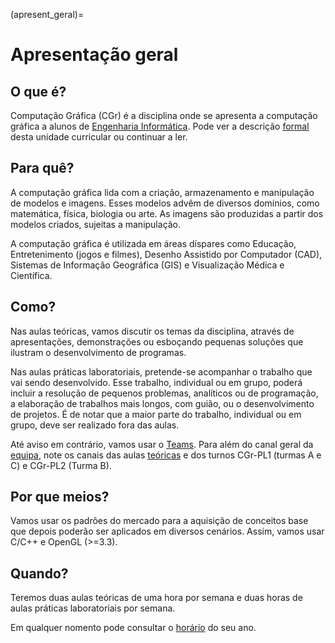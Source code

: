 (apresent_geral)=
# Apresentação geral

## O que é?
Computação Gráfica (CGr) é a disciplina onde se apresenta a computação gráfica a alunos de [Engenharia Informática](https://www.ualg.pt/pt/curso/1478). Pode ver a descrição [formal](https://academico.ualg.pt/netpa/doc?codeDiscip=14781057&anoLectivo=202021&codInstituic=9&stage=FichaUnidadeCurricular&_event=publicacaoFUC&docIsAttachment=false) desta unidade curricular ou continuar a ler.

## Para quê?

A computação gráfica lida com a criação, armazenamento e manipulação de modelos e imagens. Esses modelos advêm de diversos domínios, como matemática, física, biologia ou arte. As imagens são produzidas a partir dos modelos criados, sujeitas a manipulação.

A computação gráfica é utilizada em áreas díspares como Educação, Entretenimento (jogos e filmes), Desenho Assistido por Computador (CAD), Sistemas de Informação Geográfica (GIS) e Visualização Médica e Científica.


## Como?

Nas aulas teóricas, vamos discutir os temas da disciplina, através de apresentações, demonstrações ou esboçando pequenas soluções que ilustram o desenvolvimento de programas. 

Nas aulas práticas laboratoriais, pretende-se acompanhar o trabalho que vai sendo desenvolvido. Esse trabalho, individual ou em grupo, poderá incluir a resolução de pequenos problemas, analíticos ou de programação, a elaboração de trabalhos mais longos, com guião, ou o desenvolvimento de projetos. É de notar que a maior parte do trabalho, individual ou em grupo, deve ser realizado fora das aulas.

Até aviso em contrário, vamos usar o [Teams](https://www.microsoft.com/pt-pt/microsoft-teams/group-chat-software?ms.officeurl=teams&rtc=1). Para além do canal geral da [equipa](https://teams.microsoft.com/l/team/19%3a3319be32cb4d4479a3b380947bf82a32%40thread.tacv2/conversations?groupId=41359807-68dd-4e78-97e3-e0e6446104d3&tenantId=130f0931-a0f6-44b9-ae85-b9f16c89ad82), note os canais das aulas [teóricas](https://teams.microsoft.com/l/channel/19%3af4846cab31714768a4c0876086ca4b1f%40thread.tacv2/T?groupId=41359807-68dd-4e78-97e3-e0e6446104d3&tenantId=130f0931-a0f6-44b9-ae85-b9f16c89ad82) e dos turnos CGr-PL1 (turmas A e C) e CGr-PL2 (Turma B).


## Por que meios?

Vamos usar os padrões do mercado para a aquisição de conceitos base que depois poderão ser aplicados em diversos cenários. Assim, vamos usar C/C++ e OpenGL (>=3.3).


## Quando?

Teremos duas aulas teóricas de uma hora por semana e duas horas de aulas práticas laboratoriais por semana.

Em qualquer nomento pode consultar o [horário](https://calendar.google.com/calendar/embed?mode=WEEK&title=Licenciatura+em+Engenharia+Inform%C3%A1tica&height=600&wkst=1&bgcolor=%23FFFFFF&src=baqk1uuupibpaqleq1jct90csg@group.calendar.google.com&color=%23FFFFFF&src=bod6bm3e74clovkv2ck5thuvoc@group.calendar.google.com&color=%235B123B&src=55tqhugfcofqdo4hmajepr8qt4@group.calendar.google.com&color=%2329527A&src=cqcufj66uur6r109fhs4duck6k@group.calendar.google.com&color=%2388880E&ctz=Europe/Lisbon) do seu ano.